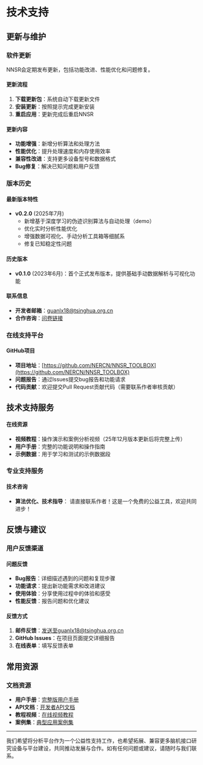 ﻿# 技术支持

## 更新与维护

### 软件更新

NNSR会定期发布更新，包括功能改进、性能优化和问题修复。

#### 更新流程
1. **下载更新包**：系统自动下载更新文件
2. **安装更新**：按照提示完成更新安装
3. **重启应用**：更新完成后重启NNSR

#### 更新内容
- **功能增强**：新增分析算法和处理方法
- **性能优化**：提升处理速度和内存使用效率
- **兼容性改进**：支持更多设备型号和数据格式
- **Bug修复**：解决已知问题和用户反馈

### 版本历史

#### 最新版本特性
- **v0.2.0** (2025年7月)
  - 新增基于深度学习的伪迹识别算法与自动处理（demo）
  - 优化实时分析性能优化
  - 增强数据可视化、手动分析工具箱等细腻系
  - 修复已知稳定性问题

#### 历史版本
- **v0.1.0** (2023年6月)：首个正式发布版本，提供基础手动数据解析与可视化功能


#### 联系信息
- **开发者邮箱**：guanlx18@tsinghua.org.cn
- **合作咨询**：[问卷链接](http://wenjuan.tsinghua.edu.cn/s/f6vuaa/)

### 在线支持平台

#### GitHub项目
- **项目地址**：[https://github.com/NERCN/NNSR_TOOLBOX](https://github.com/NERCN/NNSR_TOOLBOX)
- **问题报告**：通过Issues提交bug报告和功能请求
- **代码贡献**：欢迎提交Pull Request贡献代码（需要联系作者审核贡献）

## 技术支持服务

#### 在线资源
- **视频教程**：操作演示和案例分析视频（25年12月版本更新后将完整上传）
- **用户手册**：完整的功能说明和操作指南
- **示例数据**：用于学习和测试的示例数据段

### 专业支持服务

#### 技术咨询
- **算法优化、技术指导**： 请直接联系作者！这是一个免费的公益工具，欢迎共同进步！

## 反馈与建议

### 用户反馈渠道

#### 问题反馈
- **Bug报告**：详细描述遇到的问题和复现步骤
- **功能请求**：提出新功能需求和改进建议
- **使用体验**：分享使用过程中的体验和感受
- **性能反馈**：报告问题和优化建议

#### 反馈方式
1. **邮件反馈**：发送至guanlx18@tsinghua.org.cn 
2. **GitHub Issues**：在项目页面提交详细报告
3. **在线表单**：填写反馈表单 

## 常用资源

### 文档资源
- **用户手册**：[完整版用户手册](user-manual.pdf)
- **API文档**：[开发者API文档](api-docs.html)
- **教程视频**：[在线视频教程](https://tutorials.nnsr-toolbox.org)
- **案例集**：[典型应用案例集](case-studies.pdf)

---

我们希望将分析平台作为一个公益性支持工作，也希望拓展、兼容更多脑机接口研究设备与平台建设，共同推动发展与合作。如有任何问题或建议，请随时与我们联系。

